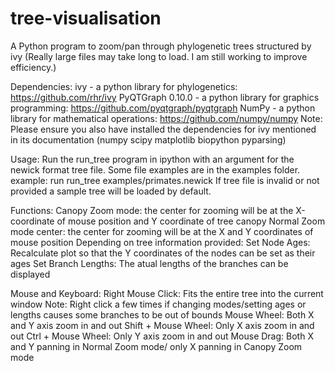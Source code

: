 # tree-visualisation
A Python program to zoom/pan through phylogenetic trees structured by ivy
(Really large files may take long to load. I am still working to improve efficiency.)

Dependencies:
  ivy - a python library for phylogenetics: https://github.com/rhr/ivy 
  PyQTGraph 0.10.0 - a python library for graphics programming: https://github.com/pyqtgraph/pyqtgraph
  NumPy - a python library for mathematical operations: https://github.com/numpy/numpy
  Note: Please ensure you also have installed the dependencies for ivy mentioned in its documentation
    (numpy scipy matplotlib biopython pyparsing)
    
Usage:
  Run the run_tree program in ipython with an argument for the newick format tree file. Some file examples are in the examples folder.
    example: run run_tree examples/primates.newick
    If tree file is invalid or not provided a sample tree will be loaded by default. 
  
  Functions:
    Canopy Zoom mode: the center for zooming will be at the X-coordinate of mouse position and Y coordinate of tree canopy
    Normal Zoom mode center: the center for zooming will be at the X and Y coordinates of mouse position 
    Depending on tree information provided:
      Set Node Ages: Recalculate plot so that the Y coordinates of the nodes can be set as their ages 
      Set Branch Lengths: The atual lengths of the branches can be displayed
        
  Mouse and Keyboard:
    Right Mouse Click: Fits the entire tree into the current window 
        Note: Right click a few times if changing modes/setting ages or lengths causes some branches to be out of bounds
    Mouse Wheel: Both X and Y axis zoom in and out
    Shift + Mouse Wheel: Only X axis zoom in and out
    Ctrl + Mouse Wheel: Only Y axis zoom in and out
    Mouse Drag: Both X and Y panning in Normal Zoom mode/ only X panning in Canopy Zoom mode
  


